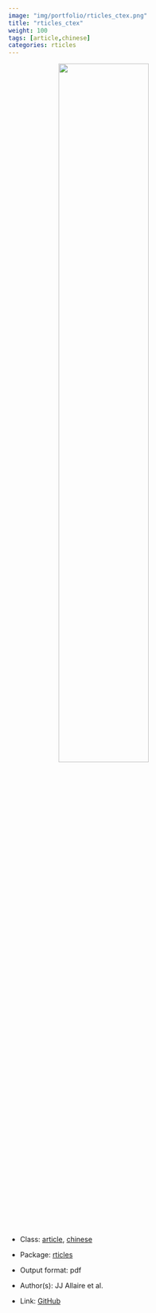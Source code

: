 ```yaml
---
image: "img/portfolio/rticles_ctex.png"
title: "rticles_ctex"
weight: 100
tags: [article,chinese]
categories: rticles
---
```




<!--more-->

<a href="../../img/portfolio/rticles_ctex.png"><img class = "jf-image-shadow" src="../../img/portfolio/rticles_ctex.png" style="display: block; margin: auto;" width="60%"></a>

- Class: [article](../../tags/article), [chinese](../../tags/chinese)
- Package: [rticles](rticles)
- Output format: pdf

- Author(s): JJ Allaire et al.
- Link: [GitHub](https://github.com/rstudio/rticles)


